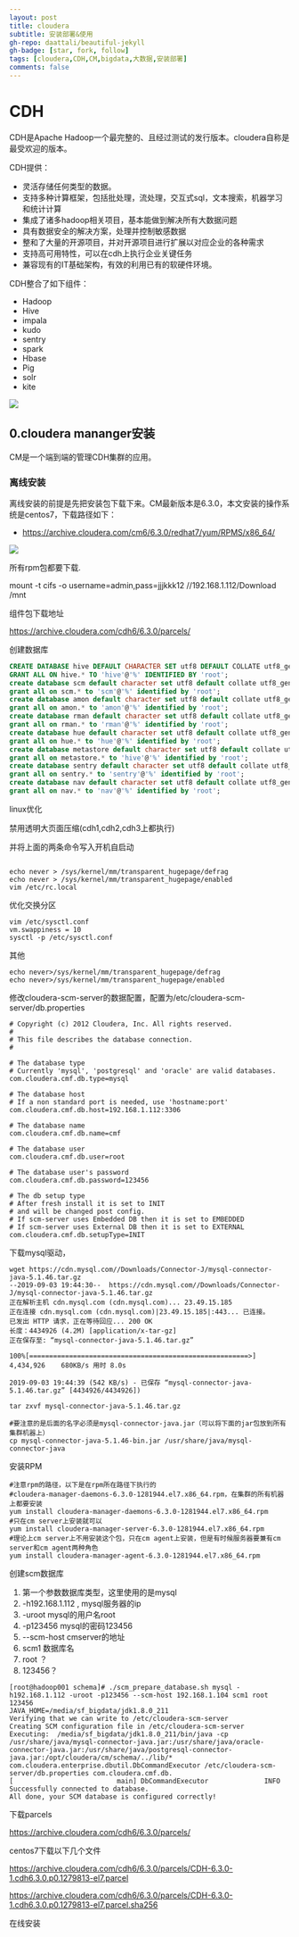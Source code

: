 ```yaml
---
layout: post
title: cloudera
subtitle: 安装部署&使用
gh-repo: daattali/beautiful-jekyll
gh-badge: [star, fork, follow]
tags: [cloudera,CDH,CM,bigdata,大数据,安装部署]
comments: false
---
```


# CDH

CDH是Apache Hadoop一个最完整的、且经过测试的发行版本。cloudera自称是最受欢迎的版本。

CDH提供：

- 灵活存储任何类型的数据。
- 支持多种计算框架，包括批处理，流处理，交互式sql，文本搜索，机器学习和统计计算
- 集成了诸多hadoop相关项目，基本能做到解决所有大数据问题
- 具有数据安全的解决方案，处理并控制敏感数据
- 整和了大量的开源项目，并对开源项目进行扩展以对应企业的各种需求
- 支持高可用特性，可以在cdh上执行企业关键任务
- 兼容现有的IT基础架构，有效的利用已有的软硬件环境。

CDH整合了如下组件：

- Hadoop
- Hive
- impala
- kudo
- sentry
- spark
- Hbase
- Pig
- solr
- kite

![](https://laofeng-py.github.io/img/cdh.png)

## 0.cloudera mananger安装

CM是一个端到端的管理CDH集群的应用。

### 离线安装

离线安装的前提是先把安装包下载下来。CM最新版本是6.3.0，本文安装的操作系统是centos7，下载路径如下：

- https://archive.cloudera.com/cm6/6.3.0/redhat7/yum/RPMS/x86_64/

![](/Users/laofeng/Desktop/CM'6.3.0.png)

所有rpm包都要下载.

mount -t cifs -o username=admin,pass=jjjkkk12 //192.168.1.112/Download /mnt

组件包下载地址

https://archive.cloudera.com/cdh6/6.3.0/parcels/

创建数据库

```sql
CREATE DATABASE hive DEFAULT CHARACTER SET utf8 DEFAULT COLLATE utf8_general_ci;
GRANT ALL ON hive.* TO 'hive'@'%' IDENTIFIED BY 'root';
create database scm default character set utf8 default collate utf8_general_ci;
grant all on scm.* to 'scm'@'%' identified by 'root';
create database amon default character set utf8 default collate utf8_general_ci;
grant all on amon.* to 'amon'@'%' identified by 'root';
create database rman default character set utf8 default collate utf8_general_ci;
grant all on rman.* to 'rman'@'%' identified by 'root';
create database hue default character set utf8 default collate utf8_general_ci;
grant all on hue.* to 'hue'@'%' identified by 'root';
create database metastore default character set utf8 default collate utf8_general_ci;
grant all on metastore.* to 'hive'@'%' identified by 'root';
create database sentry default character set utf8 default collate utf8_general_ci;
grant all on sentry.* to 'sentry'@'%' identified by 'root';
create database nav default character set utf8 default collate utf8_general_ci;
grant all on nav.* to 'nav'@'%' identified by 'root';
```

linux优化

禁用透明大页面压缩(cdh1,cdh2,cdh3上都执行)

并将上面的两条命令写入开机自启动

```shell

echo never > /sys/kernel/mm/transparent_hugepage/defrag
echo never > /sys/kernel/mm/transparent_hugepage/enabled
vim /etc/rc.local
```

优化交换分区



```shell
vim /etc/sysctl.conf
vm.swappiness = 10
sysctl -p /etc/sysctl.conf
```

其他

```shell
echo never>/sys/kernel/mm/transparent_hugepage/defrag
echo never>/sys/kernel/mm/transparent_hugepage/enabled
```

修改cloudera-scm-server的数据配置，配置为/etc/cloudera-scm-server/db.properties



```properties
# Copyright (c) 2012 Cloudera, Inc. All rights reserved.
#
# This file describes the database connection.
#

# The database type
# Currently 'mysql', 'postgresql' and 'oracle' are valid databases.
com.cloudera.cmf.db.type=mysql

# The database host
# If a non standard port is needed, use 'hostname:port'
com.cloudera.cmf.db.host=192.168.1.112:3306

# The database name
com.cloudera.cmf.db.name=cmf

# The database user
com.cloudera.cmf.db.user=root

# The database user's password
com.cloudera.cmf.db.password=123456

# The db setup type
# After fresh install it is set to INIT
# and will be changed post config.
# If scm-server uses Embedded DB then it is set to EMBEDDED
# If scm-server uses External DB then it is set to EXTERNAL
com.cloudera.cmf.db.setupType=INIT
```

下载mysql驱动，

```shell
wget https://cdn.mysql.com//Downloads/Connector-J/mysql-connector-java-5.1.46.tar.gz
--2019-09-03 19:44:30--  https://cdn.mysql.com//Downloads/Connector-J/mysql-connector-java-5.1.46.tar.gz
正在解析主机 cdn.mysql.com (cdn.mysql.com)... 23.49.15.185
正在连接 cdn.mysql.com (cdn.mysql.com)|23.49.15.185|:443... 已连接。
已发出 HTTP 请求，正在等待回应... 200 OK
长度：4434926 (4.2M) [application/x-tar-gz]
正在保存至: “mysql-connector-java-5.1.46.tar.gz”

100%[=======================================================>] 4,434,926    680KB/s 用时 8.0s   

2019-09-03 19:44:39 (542 KB/s) - 已保存 “mysql-connector-java-5.1.46.tar.gz” [4434926/4434926])

tar zxvf mysql-connector-java-5.1.46.tar.gz

#要注意的是后面的名字必须是mysql-connector-java.jar（可以将下面的jar包放到所有集群机器上）
cp mysql-connector-java-5.1.46-bin.jar /usr/share/java/mysql-connector-java
```

安装RPM

```shell
#注意rpm的路径，以下是在rpm所在路径下执行的
#cloudera-manager-daemons-6.3.0-1281944.el7.x86_64.rpm，在集群的所有机器上都要安装
yum install cloudera-manager-daemons-6.3.0-1281944.el7.x86_64.rpm
#只在cm server上安装就可以
yum install cloudera-manager-server-6.3.0-1281944.el7.x86_64.rpm
#理论上cm server上不用安装这个包，只在cm agent上安装，但是有时候服务器要兼有cm server和cm agent两种角色
yum install cloudera-manager-agent-6.3.0-1281944.el7.x86_64.rpm
```

创建scm数据库

1. 第一个参数数据库类型，这里使用的是mysql
2. -h192.168.1.112 , mysql服务器的ip
3. -uroot mysql的用户名root
4. -p123456 mysql的密码123456
5. --scm-host cmserver的地址
6. scm1 数据库名
7. root ？
8. 123456？

```shell
[root@hadoop001 schema]# ./scm_prepare_database.sh mysql -h192.168.1.112 -uroot -p123456 --scm-host 192.168.1.104 scm1 root 123456
JAVA_HOME=/media/sf_bigdata/jdk1.8.0_211
Verifying that we can write to /etc/cloudera-scm-server
Creating SCM configuration file in /etc/cloudera-scm-server
Executing:  /media/sf_bigdata/jdk1.8.0_211/bin/java -cp /usr/share/java/mysql-connector-java.jar:/usr/share/java/oracle-connector-java.jar:/usr/share/java/postgresql-connector-java.jar:/opt/cloudera/cm/schema/../lib/* com.cloudera.enterprise.dbutil.DbCommandExecutor /etc/cloudera-scm-server/db.properties com.cloudera.cmf.db.
[                          main] DbCommandExecutor              INFO  Successfully connected to database.
All done, your SCM database is configured correctly!
```

下载parcels

https://archive.cloudera.com/cdh6/6.3.0/parcels/

centos7下载以下几个文件

https://archive.cloudera.com/cdh6/6.3.0/parcels/CDH-6.3.0-1.cdh6.3.0.p0.1279813-el7.parcel

https://archive.cloudera.com/cdh6/6.3.0/parcels/CDH-6.3.0-1.cdh6.3.0.p0.1279813-el7.parcel.sha256

在线安装





